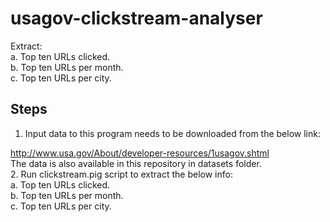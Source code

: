 # usagov-clickstream-analyser
Extract:  
a.	Top ten URLs clicked.  
b.	Top ten URLs per month.  
c.	Top ten URLs per city.  

Steps
-----

1. Input data to this program needs to be downloaded from the below link:

  http://www.usa.gov/About/developer-resources/1usagov.shtml  
  The data is also available in this repository in datasets folder.    
2. Run clickstream.pig script to extract the below info:  
a.	Top ten URLs clicked.  
b.	Top ten URLs per month.  
c.	Top ten URLs per city.
